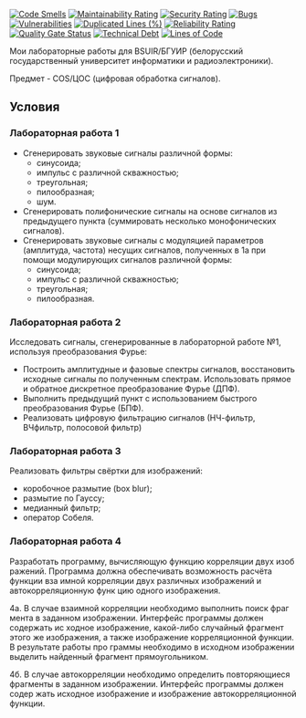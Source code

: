 [![Code Smells][code_smells_badge]][code_smells_link]
[![Maintainability Rating][maintainability_rating_badge]][maintainability_rating_link]
[![Security Rating][security_rating_badge]][security_rating_link]
[![Bugs][bugs_badge]][bugs_link]
[![Vulnerabilities][vulnerabilities_badge]][vulnerabilities_link]
[![Duplicated Lines (%)][duplicated_lines_density_badge]][duplicated_lines_density_link]
[![Reliability Rating][reliability_rating_badge]][reliability_rating_link]
[![Quality Gate Status][quality_gate_status_badge]][quality_gate_status_link]
[![Technical Debt][technical_debt_badge]][technical_debt_link]
[![Lines of Code][lines_of_code_badge]][lines_of_code_link]

Мои лабораторные работы для BSUIR/БГУИР (белорусский государственный университет информатики и радиоэлектроники).

Предмет - COS/ЦОС (цифровая обработка сигналов).

## Условия

### Лабораторная работа 1

- Сгенерировать звуковые сигналы различной формы:
    - синусоида;
    - импульс с различной скважностью;
    - треугольная;
    - пилообразная;
    - шум.
- Сгенерировать полифонические сигналы на основе сигналов из
  предыдущего пункта (суммировать несколько монофонических сигналов).
- Сгенерировать звуковые сигналы с модуляцией параметров (амплитуда, частота) несущих сигналов, полученных в 1а при
  помощи модулирующих сигналов различной формы:
    - синусоида;
    - импульс с различной скважностью;
    - треугольная;
    - пилообразная.

### Лабораторная работа 2

Исследовать сигналы, сгенерированные в лабораторной работе №1, используя преобразования Фурье:

- Построить амплитудные и фазовые спектры сигналов, восстановить
  исходные сигналы по полученным спектрам. Использовать прямое и обратное
  дискретное преобразование Фурье (ДПФ).
- Выполнить предыдущий пункт с использованием быстрого преобразования Фурье (БПФ).
- Реализовать цифровую фильтрацию сигналов (НЧ-фильтр, ВЧфильтр, полосовой фильтр)

### Лабораторная работа 3

Реализовать фильтры свёртки для изображений:

- коробочное размытие (box blur);
- размытие по Гауссу;
- медианный фильтр;
- оператор Собеля.

### Лабораторная работа 4

Разработать программу, вычисляющую функцию корреляции двух изоб
ражений. Программа должна обеспечивать возможность расчёта функции вза
имной корреляции двух различных изображений и автокорреляционную функ
цию одного изображения. 

4а. В случае взаимной корреляции необходимо выполнить поиск фраг
мента в заданном изображении. Интерфейс программы должен содержать ис
ходное изображение, какой-либо случайный фрагмент этого же изображения, 
а также изображение корреляционной функции. В результате работы про
граммы необходимо в исходном изображении выделить найденный фрагмент 
прямоугольником. 

4б. В случае автокорреляции необходимо определить повторяющиеся 
фрагменты в заданном изображении. Интерфейс программы должен содер
жать исходное изображение и изображение автокорреляционной функции.

<!----------------------------------------------------------------------------->

[code_smells_badge]: https://sonarcloud.io/api/project_badges/measure?project=Hummel009_Digital-Signal-Processing&metric=code_smells

[code_smells_link]: https://sonarcloud.io/summary/overall?id=Hummel009_Digital-Signal-Processing

[maintainability_rating_badge]: https://sonarcloud.io/api/project_badges/measure?project=Hummel009_Digital-Signal-Processing&metric=sqale_rating

[maintainability_rating_link]: https://sonarcloud.io/summary/overall?id=Hummel009_Digital-Signal-Processing

[security_rating_badge]: https://sonarcloud.io/api/project_badges/measure?project=Hummel009_Digital-Signal-Processing&metric=security_rating

[security_rating_link]: https://sonarcloud.io/summary/overall?id=Hummel009_Digital-Signal-Processing

[bugs_badge]: https://sonarcloud.io/api/project_badges/measure?project=Hummel009_Digital-Signal-Processing&metric=bugs

[bugs_link]: https://sonarcloud.io/summary/overall?id=Hummel009_Digital-Signal-Processing

[vulnerabilities_badge]: https://sonarcloud.io/api/project_badges/measure?project=Hummel009_Digital-Signal-Processing&metric=vulnerabilities

[vulnerabilities_link]: https://sonarcloud.io/summary/overall?id=Hummel009_Digital-Signal-Processing

[duplicated_lines_density_badge]: https://sonarcloud.io/api/project_badges/measure?project=Hummel009_Digital-Signal-Processing&metric=duplicated_lines_density

[duplicated_lines_density_link]: https://sonarcloud.io/summary/overall?id=Hummel009_Digital-Signal-Processing

[reliability_rating_badge]: https://sonarcloud.io/api/project_badges/measure?project=Hummel009_Digital-Signal-Processing&metric=reliability_rating

[reliability_rating_link]: https://sonarcloud.io/summary/overall?id=Hummel009_Digital-Signal-Processing

[quality_gate_status_badge]: https://sonarcloud.io/api/project_badges/measure?project=Hummel009_Digital-Signal-Processing&metric=alert_status

[quality_gate_status_link]: https://sonarcloud.io/summary/overall?id=Hummel009_Digital-Signal-Processing

[technical_debt_badge]: https://sonarcloud.io/api/project_badges/measure?project=Hummel009_Digital-Signal-Processing&metric=sqale_index

[technical_debt_link]: https://sonarcloud.io/summary/overall?id=Hummel009_Digital-Signal-Processing

[lines_of_code_badge]: https://sonarcloud.io/api/project_badges/measure?project=Hummel009_Digital-Signal-Processing&metric=ncloc

[lines_of_code_link]: https://sonarcloud.io/summary/overall?id=Hummel009_Digital-Signal-Processing
